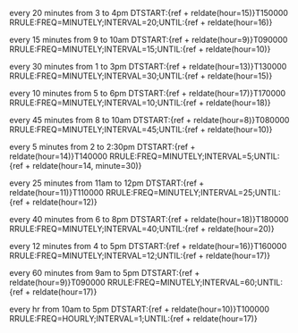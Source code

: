 every 20 minutes from 3 to 4pm
DTSTART:{ref + reldate(hour=15)}T150000
RRULE:FREQ=MINUTELY;INTERVAL=20;UNTIL:{ref + reldate(hour=16)}

every 15 minutes from 9 to 10am
DTSTART:{ref + reldate(hour=9)}T090000
RRULE:FREQ=MINUTELY;INTERVAL=15;UNTIL:{ref + reldate(hour=10)}

every 30 minutes from 1 to 3pm
DTSTART:{ref + reldate(hour=13)}T130000
RRULE:FREQ=MINUTELY;INTERVAL=30;UNTIL:{ref + reldate(hour=15)}

every 10 minutes from 5 to 6pm
DTSTART:{ref + reldate(hour=17)}T170000
RRULE:FREQ=MINUTELY;INTERVAL=10;UNTIL:{ref + reldate(hour=18)}

every 45 minutes from 8 to 10am
DTSTART:{ref + reldate(hour=8)}T080000
RRULE:FREQ=MINUTELY;INTERVAL=45;UNTIL:{ref + reldate(hour=10)}

every 5 minutes from 2 to 2:30pm
DTSTART:{ref + reldate(hour=14)}T140000
RRULE:FREQ=MINUTELY;INTERVAL=5;UNTIL:{ref + reldate(hour=14, minute=30)}

every 25 minutes from 11am to 12pm
DTSTART:{ref + reldate(hour=11)}T110000
RRULE:FREQ=MINUTELY;INTERVAL=25;UNTIL:{ref + reldate(hour=12)}

every 40 minutes from 6 to 8pm
DTSTART:{ref + reldate(hour=18)}T180000
RRULE:FREQ=MINUTELY;INTERVAL=40;UNTIL:{ref + reldate(hour=20)}

every 12 minutes from 4 to 5pm
DTSTART:{ref + reldate(hour=16)}T160000
RRULE:FREQ=MINUTELY;INTERVAL=12;UNTIL:{ref + reldate(hour=17)}

every 60 minutes from 9am to 5pm
DTSTART:{ref + reldate(hour=9)}T090000
RRULE:FREQ=MINUTELY;INTERVAL=60;UNTIL:{ref + reldate(hour=17)}

every hr from 10am to 5pm
DTSTART:{ref + reldate(hour=10)}T100000
RRULE:FREQ=HOURLY;INTERVAL=1;UNTIL:{ref + reldate(hour=17)}


